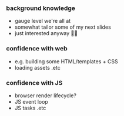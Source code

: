 ### background knowledge

- gauge level we're all at
- somewhat tailor some of my next slides
- just interested anyway 🤷‍♀️

### confidence with web

- e.g. building some HTML/templates + CSS
- loading assets .etc

### confidence with JS

- browser render lifecycle?
- JS event loop
- JS tasks .etc
